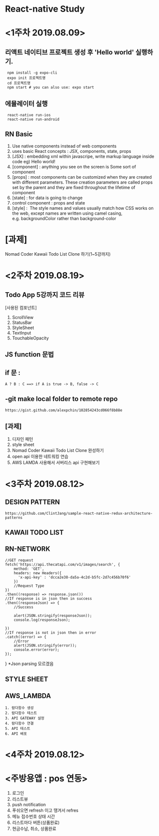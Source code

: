 # React-native Study

<1주차 2019.08.09>
================
  ## 리액트 네이티브 프로젝트 생성 후 'Hello world' 실행하기.
     npm install -g expo-cli
     expo init 프로젝트명
     cd 프로젝트명
     npm start # you can also use: expo start
    
   ## 에뮬레이터 실행
     react-native run-ios
     react-native run-android
    
   ## RN Basic
   1. Use native components instead of web components
   2. uses basic React concepts : JSX, components, state, props
   3. [JSX] : embedding xml within javascripe, write markup language inside code
      eg) <View><Text>Hello world!</Text></View> 
   4. [component] : anything you see on the screen is Some sort of component
   5. [props] : most components can be customized when they are created with different parameters. These creation parameters                   are called props set by the parent and they are fixed throughout the lifetime of component
   6. [state] : for data is going to change
   7. control component : props and state
   8. [style] :  The style names and values usually match how CSS works on the web, except names are written using camel                        casing, e.g. backgroundColor rather than background-color

  # [과제]
   Nomad Coder Kawaii Todo List Clone 하기(1~5강까지)
  
<2주차 2019.08.19>
================
  ## Todo App 5강까지 코드 리뷰
   [사용된 컴포넌트]
   1. ScrollView
   2. StatusBar
   3. StyleSheet  
   4. TextInput
   5. TouchableOpacity
    
  ## JS function 문법
  
  ## if 문 :
    A ? B : C ==> if A is true -> B, false -> C
    
  ## -git make local folder to remote repo
    https://gist.github.com/alexpchin/102854243cd066f8b88e
    
  
  ## [과제]
   1. 디자인 패턴
   2. style sheet
   3. Nomad Coder Kawaii Todo List Clone 완성하기
   4. open api 이용한 네트워킹 연습
   5. AWS LAMDA 사용해서 서버리스 api 구현해보기
    
<3주차 2019.08.12>
===============
  ## DESIGN PATTERN
    https://github.com/ClintJang/sample-react-native-redux-architecture-patterns
  ## KAWAII TODO LIST
  ## RN-NETWORK
    //GET request 
    fetch('https://api.thecatapi.com/v1/images/search', {
        method: 'GET',
        headers: new Headers({
          'x-api-key' : 'dcca2e38-da5a-4c2d-b5fc-2d7c456b70f6'
        })
        //Request Type 
    })
    .then((response) => response.json())
    //If response is in json then in success
    .then((responseJson) => {
        //Success 
        
        alert(JSON.stringify(responseJson));
        console.log(responseJson);
        
    })
    //If response is not in json then in error
    .catch((error) => {
        //Error 
        alert(JSON.stringify(error));
        console.error(error);
    });
  }
  *Json parsing 모르겠음
  
  ## STYLE SHEET
  ## AWS_LAMBDA
    1. 람다함수 생성
    2. 람다함수 테스트
    3. API GATEWAY 설정
    4. 람다함수 연결
    5. API 테스트
    6. API 배포
    




<4주차 2019.08.12>
==============

<주방용앱 : pos 연동>
========
1. 로그인
2. 리스트뷰
3. push notification
4. 푸쉬오면 refresh 이고 땡겨서 refres
5. 메뉴 접수번호 상태 시간
6. 리스트마다 버튼(상품완료)
7. 현금수납, 취소, 상품완료
